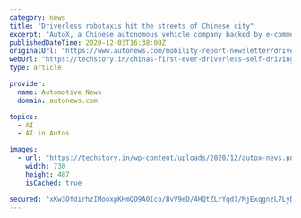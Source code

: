 ```yaml
---
category: news
title: "Driverless robotaxis hit the streets of Chinese city"
excerpt: "AutoX, a Chinese autonomous vehicle company backed by e-commerce giant Alibaba Group Holding, says it has put driverless robotaxis on the streets of downtown Shenzhen. According to the company, this is the first time in that nation's history an AV fleet has been deployed without safety drivers or remote operators providing backup."
publishedDateTime: 2020-12-03T16:38:00Z
originalUrl: "https://www.autonews.com/mobility-report-newsletter/driverless-robotaxis-hit-streets-chinese-city"
webUrl: "https://techstory.in/chinas-first-ever-driverless-self-driving-cars-deployed-on-streets-by-autox/"
type: article

provider:
  name: Automotive News
  domain: autonews.com

topics:
  - AI
  - AI in Autos

images:
  - url: "https://techstory.in/wp-content/uploads/2020/12/autox-nevs.png"
    width: 730
    height: 487
    isCached: true

secured: "xKw3OfdirhzIMooxpKHmQO9A0Ico/BvV9eD/4HQtZLrYqd3/MjExqgnzL7LyDurjWGOWerFxcYJu6Y90He5RJvmXyxOZj+bwwA6hGKqG5adHNPUM/j1nUaD3inccHhNT/GEX9Y0l2+5s1xKRxlhDoYH1irJD8y9W8Vhn8x4ao3MxKF/KF3Z7um/fTMIrK9pzldIo/XmQNeC3ItEJEQPs5x/h1Vop5DJrTy2QTpQNtP2CyOq834R7SoHzqwjjsWzlQw0XmG3ik/fsBxW3oBbb42k5P5vpfuljO8PVhINaHxqrGCsORSBkJrri0PP9/lZNTuoJA3AmFgp8AvWjgnibg9MlLGgHTyaLjqAYgDH3Oe8=;TIv449tBkatUvyoO1pOw6Q=="
---
```


